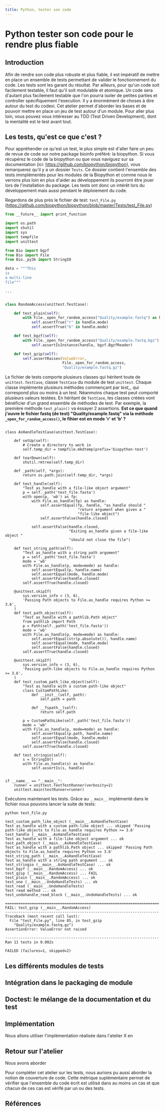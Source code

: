 ```yaml
---
title: Python, tester son code 
---
```


# Python tester son code pour le rendre plus fiable 

## Introduction

Afin de rendre son code plus robuste et plus fiable, il est impératif de mettre en place un ensemble de tests permettant de valider le fonctionnement du code. Les tests sont les garant du résultat. Par ailleurs, pour qu'un code soit facilement testable, il faut qu'il soit modulable et atomique. Un code sera d'autant plus facilement testable que l'on pourra isoler de petites parties et controller spécifiquement l'execution. Il y a énormément de choses à dire autour du test du codexi. Cet atelier permet d'aborder les bases et de pouvoir mettre en place un jeu de test autour d'un module. Pour aller plus loin, vous pouvez vous intéresser au TDD (Test Driven Development), dont la mentalité est le test avant tout. 

## Les tests, qu'est ce que c'est ?

Pour appréhender ce qu'est un test, le plus simple est d'aller faire un peu de revue de code sur notre package bioinfo préféré: la biopython. Si vous récupérez le code de la biopython ou que vous naviguez sur sa documentation (ici: https://github.com/biopython/biopython), vous remarquerez qu'il y a un dossier `Tests`. Ce dossier contient l'ensemble des tests immplémentés pour les modules de la Biopython et comme nous le verrons plus loin en plus d'aider au développement ils pourront être jouer lors de l'installation du package. Les tests ont donc un intérêt lors du développement mais aussi pendant le déploiement du code.

Regardons de plus près le fichier de test: `test_File.py` (https://github.com/biopython/biopython/blob/master/Tests/test_File.py)

```python
from __future__ import print_function

import os.path
import shutil
import sys
import tempfile
import unittest

from Bio import bgzf
from Bio import File
from Bio._py3k import StringIO

data = """This
is
a multi-line
file"""

...


class RandomAccess(unittest.TestCase):

    def test_plain(self):
        with File._open_for_random_access("Quality/example.fastq") as handle:
            self.assertTrue("r" in handle.mode)
            self.assertTrue("b" in handle.mode)

    def test_bgzf(self):
        with File._open_for_random_access("Quality/example.fastq.bgz") as handle:
            self.assertIsInstance(handle, bgzf.BgzfReader)

    def test_gzip(self):
        self.assertRaises(ValueError,
                          File._open_for_random_access,
                          "Quality/example.fastq.gz")
```

Le fichier de tests comporte plusieurs classes qui héritent toute de `unittest.TestCase`, classe `TestCase` du module de test `unittest`. Chaque classe implémente plusieurs méthodes commençant par *test_*, qui correspond plus ou moins à un test. Néanmoins chaque test peut comporté plusieurs valeurs testées. En héritant de `TestCase`, les classes créées vont bénéficier d'un grand ensemble de méthodes de test. Par exemple, la première méthode `test_plain()` va éssayer 2 assertions. **Est ce que quand j'ouvre le fichier fastq (de test) "Quality/example.fastq" via la méthode `_open_for_random_access()`, le fihier est en mode 'r' et 'b' ?** 


```

class AsHandleTestCase(unittest.TestCase):

    def setUp(self):
        # Create a directory to work in
        self.temp_dir = tempfile.mkdtemp(prefix='biopython-test')

    def tearDown(self):
        shutil.rmtree(self.temp_dir)

    def _path(self, *args):
        return os.path.join(self.temp_dir, *args)

    def test_handle(self):
        "Test as_handle with a file-like object argument"
        p = self._path('test_file.fasta')
        with open(p, 'wb') as fp:
            with File.as_handle(fp) as handle:
                self.assertEqual(fp, handle, "as_handle should "
                                 "return argument when given a "
                                 "file-like object")
                self.assertFalse(handle.closed)

            self.assertFalse(handle.closed,
                             "Exiting as_handle given a file-like object "
                             "should not close the file")

    def test_string_path(self):
        "Test as_handle with a string path argument"
        p = self._path('test_file.fasta')
        mode = 'wb'
        with File.as_handle(p, mode=mode) as handle:
            self.assertEqual(p, handle.name)
            self.assertEqual(mode, handle.mode)
            self.assertFalse(handle.closed)
        self.assertTrue(handle.closed)

    @unittest.skipIf(
        sys.version_info < (3, 6),
        'Passing Path objects to File.as_handle requires Python >= 3.6',
    )
    def test_path_object(self):
        "Test as_handle with a pathlib.Path object"
        from pathlib import Path
        p = Path(self._path('test_file.fasta'))
        mode = 'wb'
        with File.as_handle(p, mode=mode) as handle:
            self.assertEqual(str(p.absolute()), handle.name)
            self.assertEqual(mode, handle.mode)
            self.assertFalse(handle.closed)
        self.assertTrue(handle.closed)

    @unittest.skipIf(
        sys.version_info < (3, 6),
        'Passing path-like objects to File.as_handle requires Python >= 3.6',
    )
    def test_custom_path_like_object(self):
        "Test as_handle with a custom path-like object"
        class CustomPathLike:
            def __init__(self, path):
                self.path = path

            def __fspath__(self):
                return self.path

        p = CustomPathLike(self._path('test_file.fasta'))
        mode = 'wb'
        with File.as_handle(p, mode=mode) as handle:
            self.assertEqual(p.path, handle.name)
            self.assertEqual(mode, handle.mode)
            self.assertFalse(handle.closed)
        self.assertTrue(handle.closed)

    def test_stringio(self):
        s = StringIO()
        with File.as_handle(s) as handle:
            self.assertIs(s, handle)


if __name__ == "__main__":
    runner = unittest.TextTestRunner(verbosity=2)
    unittest.main(testRunner=runner)
```



Exécutons maintenant les tests. Grâce au `__main__` implémenté dans le fichier nous pouvons lancer la suite de tests:

`python test_File.py`

```
test_custom_path_like_object (__main__.AsHandleTestCase)
Test as_handle with a custom path-like object ... skipped 'Passing path-like objects to File.as_handle requires Python >= 3.6'
test_handle (__main__.AsHandleTestCase)
Test as_handle with a file-like object argument ... ok
test_path_object (__main__.AsHandleTestCase)
Test as_handle with a pathlib.Path object ... skipped 'Passing Path objects to File.as_handle requires Python >= 3.6'
test_string_path (__main__.AsHandleTestCase)
Test as_handle with a string path argument ... ok
test_stringio (__main__.AsHandleTestCase) ... ok
test_bgzf (__main__.RandomAccess) ... ok
test_gzip (__main__.RandomAccess) ... FAIL
test_plain (__main__.RandomAccess) ... ok
test_one (__main__.UndoHandleTests) ... ok
test_read (__main__.UndoHandleTests)
Test read method ... ok
test_undohandle_read_block (__main__.UndoHandleTests) ... ok

======================================================================
FAIL: test_gzip (__main__.RandomAccess)
----------------------------------------------------------------------
Traceback (most recent call last):
  File "test_File.py", line 85, in test_gzip
    "Quality/example.fastq.gz")
AssertionError: ValueError not raised

----------------------------------------------------------------------
Ran 11 tests in 0.002s

FAILED (failures=1, skipped=2)
```

## Les différents modules de tests

## Intégration dans le packaging de module

## Doctest: le mélange de la documentation et du test

## Implémentation

Nous allons utiliser l'implémentation réalisée dans l'atelier X en 

## Retour sur l'atelier

Nous avons aborder 

Pour compléter cet atelier sur les tests, nous aurions pu aussi aborder la notion de couverture de code. Cette métrique suplémentaire permet de vérifier que l'ensemble du code écrit est utilisé dans au moins un cas et que chacun de ces cas est vérifé par un ou des tests.

## Références


